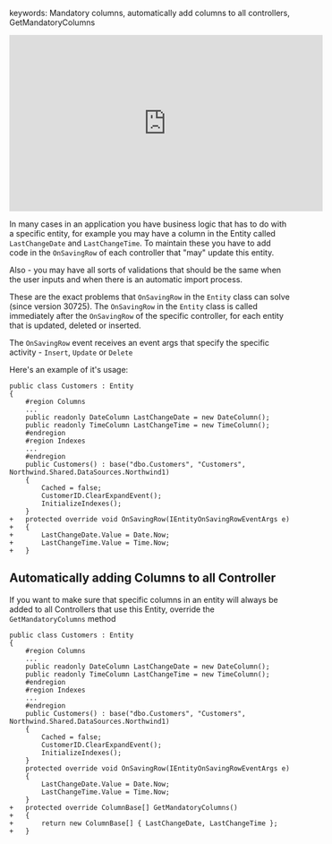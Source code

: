 ﻿keywords: Mandatory columns, automatically add columns to all controllers, GetMandatoryColumns
<iframe width="560" height="315" src="https://www.youtube.com/embed/OANolBwXmUk" frameborder="0" allowfullscreen></iframe>

In many cases in an application you have business logic that has to do with a specific entity, for example you may have a column in the Entity called `LastChangeDate` and `LastChangeTime`.
To maintain these you have to add code in the `OnSavingRow` of each controller that "may" update this entity.

Also - you may have all sorts of validations that should be the same when the user inputs and when there is an automatic import process.

These are the exact problems that `OnSavingRow` in the `Entity` class can solve (since version 30725).
The `OnSavingRow` in the `Entity` class is called immediately after the `OnSavingRow` of the specific controller, for each entity that is updated, deleted or inserted.

The `OnSavingRow` event receives an event args that specify the specific activity - `Insert`, `Update` or `Delete`

Here's an example of it's usage:
```csdiff
public class Customers : Entity 
{
    #region Columns
    ...
    public readonly DateColumn LastChangeDate = new DateColumn();
    public readonly TimeColumn LastChangeTime = new TimeColumn();
    #endregion
    #region Indexes
    ...
    #endregion
    public Customers() : base("dbo.Customers", "Customers", Northwind.Shared.DataSources.Northwind1)
    {
        Cached = false;
        CustomerID.ClearExpandEvent();
        InitializeIndexes();
    }
+   protected override void OnSavingRow(IEntityOnSavingRowEventArgs e)
+   {
+       LastChangeDate.Value = Date.Now;
+       LastChangeTime.Value = Time.Now;
+   }
```

## Automatically adding Columns to all Controller
If you want to make sure that specific columns in an entity will always be added to all Controllers that use this Entity, override the `GetMandatoryColumns` method

```csdiff
public class Customers : Entity 
{
    #region Columns
    ...
    public readonly DateColumn LastChangeDate = new DateColumn();
    public readonly TimeColumn LastChangeTime = new TimeColumn();
    #endregion
    #region Indexes
    ...
    #endregion
    public Customers() : base("dbo.Customers", "Customers", Northwind.Shared.DataSources.Northwind1)
    {
        Cached = false;
        CustomerID.ClearExpandEvent();
        InitializeIndexes();
    }
    protected override void OnSavingRow(IEntityOnSavingRowEventArgs e)
    {
        LastChangeDate.Value = Date.Now;
        LastChangeTime.Value = Time.Now;
    }
+   protected override ColumnBase[] GetMandatoryColumns()
+   {
+       return new ColumnBase[] { LastChangeDate, LastChangeTime };
+   }
```


